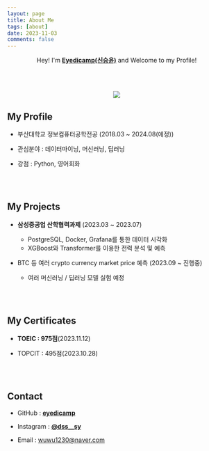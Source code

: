 ```yaml
---
layout: page
title: About Me
tags: [about]
date: 2023-11-03
comments: false
---
```

    
<center> Hey! I'm <a href="https://github.com/eyedicamp"><b>Eyedicamp(신승윤)</b></a> and Welcome to my Profile! </center>

<br><br>

<center><img src="{{site.baseurl}}/assets/img/about/my_pic.jpg"></center>

## My Profile
* 부산대학교 정보컴퓨터공학전공 (2018.03 ~ 2024.08(에정))

* 관심분야 : 데이터마이닝, 머신러닝, 딥러닝

* 강점 : Python, 영어회화

<!-- * 취미 : 게임, 드럼, 스키, 탁구, 농구, 스케이트보드, 음악감상 -->

<br><br>

## My Projects
* **삼성중공업 산학협력과제** (2023.03 ~ 2023.07)
    * PostgreSQL, Docker, Grafana를 통한 데이터 시각화
    * XGBoost와 Transformer를 이용한 전력 분석 및 예측

* BTC 등 여러 crypto currency market price 예측 (2023.09 ~ 진행중)
    * 여러 머신러닝 / 딥러닝 모델 실험 예정

<br><br>

## My Certificates
* **TOEIC : 975점**(2023.11.12)

* TOPCIT : 495점(2023.10.28)

<br><br>

## Contact
* GitHub : <a href="https://github.com/eyedicamp"><b>eyedicamp</b></a>

* Instagram : <a href="https://www.instagram.com/dss__sy/"><b>@dss__sy</b></a>

* Email : wuwu1230@naver.com